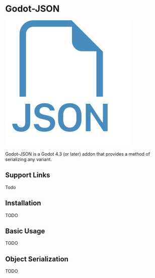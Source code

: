 # Godot-JSON

![Godot-JSON Icon](icon.svg)

Godot-JSON is a Godot 4.3 (or later) addon that provides a method of serializing any variant. 

## Support Links
Todo

## Installation
TODO

## Basic Usage
TODO

## Object Serialization
TODO
